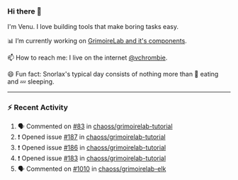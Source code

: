 ### Hi there 👋

I'm Venu. I love building tools that make boring tasks easy.

📊 I’m currently working on [GrimoireLab and it's components](https://chaoss.github.io/grimoirelab).

📫 How to reach me: I live on the internet [@vchrombie](https://www.google.co.in/search?q=vchrombie).

😄 Fun fact: Snorlax's typical day consists of nothing more than :doughnut: eating and :zzz: sleeping.

---

### :zap: Recent Activity

<!--START_SECTION:activity-->
1. 🗣 Commented on [#83](https://github.com/chaoss/grimoirelab-tutorial/issues/83) in [chaoss/grimoirelab-tutorial](https://github.com/chaoss/grimoirelab-tutorial)
2. ❗️ Opened issue [#187](https://github.com/chaoss/grimoirelab-tutorial/issues/187) in [chaoss/grimoirelab-tutorial](https://github.com/chaoss/grimoirelab-tutorial)
3. ❗️ Opened issue [#186](https://github.com/chaoss/grimoirelab-tutorial/issues/186) in [chaoss/grimoirelab-tutorial](https://github.com/chaoss/grimoirelab-tutorial)
4. ❗️ Opened issue [#183](https://github.com/chaoss/grimoirelab-tutorial/issues/183) in [chaoss/grimoirelab-tutorial](https://github.com/chaoss/grimoirelab-tutorial)
5. 🗣 Commented on [#1010](https://github.com/chaoss/grimoirelab-elk/issues/1010) in [chaoss/grimoirelab-elk](https://github.com/chaoss/grimoirelab-elk)
<!--END_SECTION:activity-->

<!--
**vchrombie/vchrombie** is a ✨ _special_ ✨ repository because its `README.md` (this file) appears on your GitHub profile.

Here are some ideas to get you started:

- 🔭 I’m currently working on ...
- 🌱 I’m currently learning ...
- 👯 I’m looking to collaborate on ...
- 🤔 I’m looking for help with ...
- 💬 Ask me about ...
- 📫 How to reach me: ...
- 😄 Pronouns: ...
- ⚡ Fun fact: ...
-->
